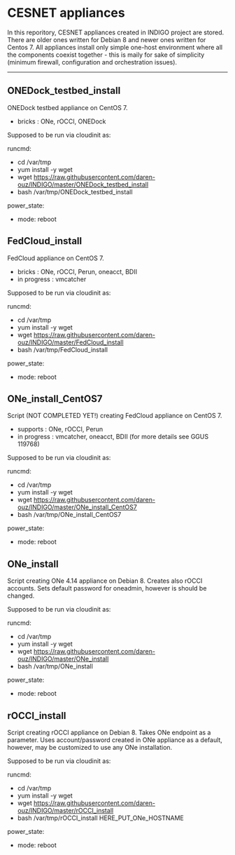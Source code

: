 # CESNET appliances

In this reporitory, CESNET appliances created in INDIGO project are stored. There are older ones written for Debian 8 and newer ones written for Centos 7. All appliances install only simple one-host environment where all the components coexist together - this is maily for sake of simplicity (minimum firewall, configuration and orchestration issues).

---

## ONEDock_testbed_install

ONEDock testbed appliance on CentOS 7. 

- bricks    : ONe, rOCCI, ONEDock

Supposed to be run via cloudinit as:

runcmd:
- cd /var/tmp
- yum install -y wget
- wget https://raw.githubusercontent.com/daren-ouz/INDIGO/master/ONEDock_testbed_install
- bash /var/tmp/ONEDock_testbed_install

power_state:
- mode: reboot



## FedCloud_install

FedCloud appliance on CentOS 7. 

- bricks    : ONe, rOCCI, Perun, oneacct, BDII
- in progress : vmcatcher

Supposed to be run via cloudinit as:

runcmd:
- cd /var/tmp
- yum install -y wget
- wget https://raw.githubusercontent.com/daren-ouz/INDIGO/master/FedCloud_install
- bash /var/tmp/FedCloud_install

power_state:
- mode: reboot



## ONe_install_CentOS7

Script (NOT COMPLETED YET!) creating FedCloud appliance on CentOS 7. 

- supports    : ONe, rOCCI, Perun
- in progress : vmcatcher, oneacct, BDII (for more details see GGUS 119768)

Supposed to be run via cloudinit as:

runcmd:
- cd /var/tmp
- yum install -y wget
- wget https://raw.githubusercontent.com/daren-ouz/INDIGO/master/ONe_install_CentOS7
- bash /var/tmp/ONe_install_CentOS7

power_state:
- mode: reboot



## ONe_install

Script creating ONe 4.14 appliance on Debian 8. Creates also rOCCI accounts. Sets default password for oneadmin, however is should be changed.

Supposed to be run via cloudinit as:

runcmd:
- cd /var/tmp
- yum install -y wget
- wget https://raw.githubusercontent.com/daren-ouz/INDIGO/master/ONe_install
- bash /var/tmp/ONe_install

power_state:
- mode: reboot



## rOCCI_install

Script creating rOCCI appliance on Debian 8. Takes ONe endpoint as a parameter. Uses account/password created in ONe appliance as a default, however, may be customized to use any ONe installation. 

Supposed to be run via cloudinit as:

runcmd:
- cd /var/tmp
- yum install -y wget
- wget https://raw.githubusercontent.com/daren-ouz/INDIGO/master/rOCCI_install
- bash /var/tmp/rOCCI_install HERE_PUT_ONe_HOSTNAME

power_state:
- mode: reboot



